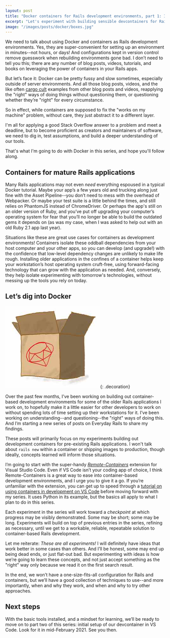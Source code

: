 ```yaml
---
layout: post
title: "Docker containers for Rails development environments, part 1: Introduction"
excerpt: "Let's experiment with building sensible devcontainers for Rails. Here's the plan."
image: "/images/posts/docker/boxes.jpg"
---
```


We need to talk about using Docker and containers as Rails development environments. Yes, they are super-convenient for setting up an environment in minutes--not hours, or days! And configurations kept in version control remove guesswork when rebuilding environments gone bad. I don’t need to tell you this; there are any number of blog posts, videos, tutorials, and books on leveraging the power of containers in your Rails apps.

But let’s face it: Docker can be pretty fussy and slow sometimes, especially outside of server environments. And all those blog posts, videos, and the like often [cargo cult] examples from other blog posts and videos, reapplying the "right" ways of doing things without questioning them, or questioning whether they’re "right" for every circumstance.

So in effect, while containers are supposed to fix the "works on my machine" problem, without care, they just abstract it to a different layer.

I'm all for applying a good Stack Overflow answer to a problem and meet a deadline, but to become proficient as creators and maintainers of software, we need to dig in, test assumptions, and build a deeper understanding of our tools.

That's what I'm going to do with Docker in this series, and hope you'll follow along.

[cargo cult]:https://en.wikipedia.org/wiki/Cargo_cult_programming


## Containers for mature Rails applications

Many Rails applications may not even _need_ everything espoused in a typical Docker tutorial. Maybe your app’s a few years old and trucking along just fine with the Asset Pipeline--you don’t need to mess with the overhead of Webpacker. Or maybe your test suite is a little behind the times, and still relies on PhantomJS instead of ChromeDriver. Or perhaps the app's still on an older version of Ruby, and you’ve put off upgrading your computer’s operating system for fear that you’ll no longer be able to build the outdated gems it depends on (as was my case, when I was asked to help out with an old Ruby 2.1 app last year).

Situations like these are great use cases for containers as development environments! Containers isolate these oddball dependencies from your host computer and your other apps, so you can develop (and upgrade!) with the confidence that low-level dependency changes are unlikely to make life rough. Installing older applications in the confines of a container helps keep your workstation’s host operating system cruft-free, using forward-facing technology that can grow with the application as needed. And, conversely, they help isolate experimenting with tomorrow's technologies, without messing up the tools you rely on today.


## Let’s dig into Docker

![Ruby box](/images/posts/docker/ruby-box.jpg){: .decoration}

Over the past few months, I’ve been working on building out container-based development environments for some of the older Rails applications I work on, to hopefully make it a little easier for other developers to work on without spending lots of time setting up their workstations for it. I’ve been working on understanding--and questioning--the "right" ways of doing this. And I’m starting a new series of posts on Everyday Rails to share my findings.

These posts will primarily focus on my experiments building out development containers for pre-existing Rails applications. I won't talk about `rails new` within a container or shipping images to production, though ideally, concepts learned will inform those situations.

I’m going to start with the super-handy _[Remote-Containers]_ extension for Visual Studio Code. Even if VS Code isn’t your coding app of choice, I think Remote-Containers is a great way to ease into container-based development environments, and I urge you to give it a go. If you’re unfamiliar with the extension, you can get up to speed through a [tutorial on using containers in development on VS Code] before moving forward with my series. It uses Python in its example, but the basics all apply to what I plan to do in this series.

Each experiment in the series will work toward a _checkpoint_ at which progress may be visibly demonstrated. Some may be short; some may be long. Experiments will build on top of previous entries in the series, refining as necessary, until we get to a workable, reliable, repeatable solution to container-based Rails development.

Let me reiterate: _These are all experiments!_ I will definitely have ideas that work better in some cases than others. And I’ll be honest, some may end up being dead ends, or just flat-out bad. But experimenting with ideas is how we’re going to learn these concepts, and not just accept something as the "right" way only because we read it on the first search result.

In the end, we won’t have a one-size-fits-all configuration for Rails and containers, but we’ll have a good collection of techniques to use--and more importantly, when and why they work, and when and why to try other approaches.

[Remote-Containers]: https://marketplace.visualstudio.com/items?itemName=ms-vscode-remote.remote-containers
[tutorial on using containers in development on VS Code]:https://docs.microsoft.com/en-us/learn/modules/use-docker-container-dev-env-vs-code/


## Next steps

With the basic tools installed, and a mindset for learning, we’ll be ready to move on to part two of this series: initial setup of our devcontainer in VS Code. Look for it in mid-February 2021. See you then.
